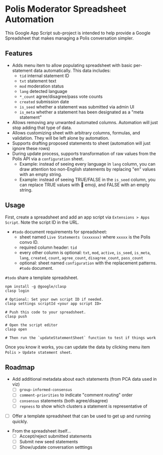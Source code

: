 # Polis Moderator Spreadsheet Automation

This Google App Script sub-project is intended to help provide a Google
Spreadsheet that makes managing a Polis conversation simpler.

## Features
- Adds menu item to allow populating spreadsheet with basic per-statement data
  automatically. This data includes:
    - `tid` internal statement ID
    - `txt` statement text
    - `mod` moderation status
    - `lang` detected language
    - `*_count` agree/disagree/pass vote counts
    - `created` submission date
    - `is_seed` whether a statement was submitted via admin UI
    - `is_meta` whether a statement has been designated as a "meta statement"
- Allows removing any unwanted automated columns. Automation will just stop
  adding that type of data.
- Allows customizing sheet with arbitrary columns, formulas, and validation.
  They will be left alone by automation.
- Supports drafting proposed statements to sheet (automation will just ignore
  these rows)
- During update process, supports transformation of raw values from the Polis
  API via a `configuration` sheet.
    - Example: instead of seeing every language in `lang` column, you can draw
      attention too non-English statements by replacing "en" values with an
      empty string.
    - Example: instead of seeing TRUE/FALSE in the `is_seed` column, you can
      replace TRUE values with :seedling: emoji, and FALSE with an empty
      string.

## Usage

First, create a spreadsheet and add an app script via `Extensions > Apps
Script`. Note the script ID in the URL.

- `#todo` document requirements for spreadsheet:
    - sheet named `Live Statements (xxxxxxx)` where `xxxxx` is the Polis convo ID.
    - required column header: `tid`
    - every other column is optional: `txt`, `mod`, `active`, `is_seed`, `is_meta`,
      `lang`, `created`, `count`, `agree_count`, `disagree_count`, `pass_count`
    - optional: sheet named `configuration` with the replacement patterns. `#todo` document.

`#todo` share a template spreadsheet.

```
npm install -g @google/clasp
clasp login

# Optional: Set your own script ID if needed.
clasp settings scriptId <your app script ID>

# Push this code to your spreadsheet.
clasp push

# Open the script editor
clasp open

# Then run the `updateStatementSheet` function to test if things work
```

Once you know it works, you can update the data by clicking menu item `Polis >
Update statement sheet`.

## Roadmap
- Add additional metadata about each statements (from PCA data used in viz)
    - [ ] `group-informed-consensus`
    - [ ] `comment-priorities` to indicate "comment routing" order
    - [ ] `consensus` statements (both agree/disagree)
    - [ ] `repness` to show which clusters a statement is representative of
- [ ] Offer a template spreadsheet that can be used to get up and running quickly.
- From the spreadsheet itself...
    - [ ] Accept/reject submitted statements
    - [ ] Submit new seed statements
    - [ ] Show/update conversation setttings
